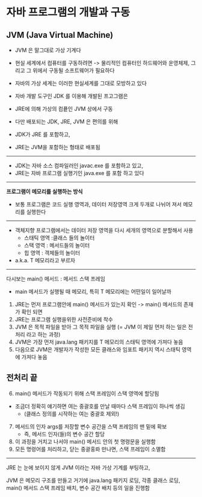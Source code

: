 # 자바 프로그램의 개발과 구동 


## JVM  (Java Virtual Machine)
- JVM 은 말그대로 가상 기계다 

- 현실 세계에서 컴퓨터를 구동하려면 -> 물리적인 컴퓨터인 하드웨어와 운영체제, 그리고 그 위에서 구동될 소프트웨어가 필요하다 
- 자바의 가상 세계는 이러한 현실세계를 그대로 모방하고 있다 

- 자바 개발 도구인 JDK 를 이용해 개발된 프고그램은 
- JRE에 의해 가상의 컴픁인 JVM 상에서 구동


- 다만 배포되는 JDK, JRE, JVM 은 편의를 위해
- JDK가 JRE 를 포함하고, 
- JRE는 JVM을 포함하는 형태로 배포됨


---
- JDK는 자바 소스 컴파일러인 javac.exe 를 포함하고 있고, 
- JRE는 자바 프로그램 실행기인 java.exe 를 포함 하고 있다 

---
**프로그램이 메모리를 실행하는 방식**

- 보통 프로그램은 코드 실행 영역과, 데이터 저장영역 크게 두개로 나뉘어 져서 메모리를 실행한다

---
- 객체지향 프로그램에서는 데이터 저장 영역을 다시 세개의 영역으로 분할해서 사용
  - 스태틱 영역 :클래스 들의 놀이터
  - 스택 영역 : 메서드들의 놀이터
  - 힙 영역   : 객체들의 놀이터
- a.k.a. T 메모리라고 부르자

---
다시보는 main() 메서드 : 메서드 스택 프레임 

- main 메서드가 실행될 때 메모리, 특히 T 메모리에는 어떤일이 일어날까 


1. JRE는 먼저 프로그램안에 main() 메서드가 있는지 확인 -> main() 메서드의 존재가 확인 되면 
2. JRE는 프로그램 실행을위한 사전준비에 착수
3. JVM 은 목적 파일을 받아 그 목적 파일을 실행 (= JVM 이 제일 먼저 하는 일은 전처리 라고 하는 과정)
4. JVM은 가장 먼저 java.lang 패키지를 T 메모리의 스태틱 영역에 가져다 놓음
5. 다음으로 JVM은 개발자가 작성한 모든 클래스와 임포트 패키지 역시 스태틱 영역에 가져다 놓음

전처리 끝
---
6. main() 메서드가 작동되기 위해 스택 프레임이 스택 영역에 할당됨 
- 조금더 정확히 얘기하면 여는 중괄호를 만날 때마다 스택 프레임이 하나씩 생김 
    - (클래스 정의를 시작하는 여는 중괄호 제외!)
7. 메서드의 인자 args를 저장할 변수 공간을 스택 프레임의 맨 밑에 확보
   - 즉, 메서드 인자(들)의 변수 공간 할당
8. 이 과정을 거치고 나서야 main() 메서드 안의 첫 명령문을 실행함
9. 모든 명령어를 처리하고, 닫는 중괄홍롸 만나면, 스택 프레임이 소멸함 
---
JRE 는 눈에 보이지 않게 JVM 이라는 자바 가상 기계를 부팅하고, 

JVM 은 메모리 구조를 만들고 거기에 java.lang 패키지 로딩, 각종 클래스 로딩, main() 메서드 스택 프레임 배치, 변수 공간 배치 등의 일을 진행함 



